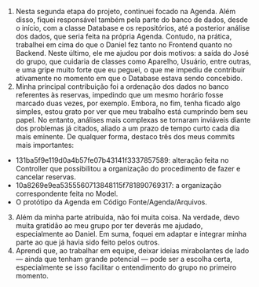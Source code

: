 1) Nesta segunda etapa do projeto, continuei focado na Agenda. Além disso, fiquei responsável também pela parte do banco de dados, desde o início, com a classe Database e os repositórios, até a posterior análise dos dados, que seria feita na própria Agenda. Contudo, na prática, trabalhei em cima do que o Daniel fez tanto no Frontend quanto no Backend. Neste último, ele me ajudou por dois motivos: a saída do José do grupo, que cuidaria de classes como Aparelho, Usuário, entre outras, e uma gripe muito forte que eu peguei, o que me impediu de contribuir ativamente no momento em que o Database estava sendo concebido.
2) Minha principal contribuição foi a ordenação dos dados no banco referentes às reservas, impedindo que um mesmo horário fosse marcado duas vezes, por exemplo. Embora, no fim, tenha ficado algo simples, estou grato por ver que meu trabalho está cumprindo bem seu papel. No entanto, análises mais complexas se tornaram inviáveis diante dos problemas já citados, aliado a um prazo de tempo curto cada dia mais eminente. De qualquer forma, destaco três dos meus commits mais importantes:
- 131ba5f9e119d0a4b57fe07b43141f3337857589: alteração feita no Controller que possibilitou a organização do procedimento de fazer e cancelar reservas.
- 10a8269e9ea5355560713848115f781890769317: a organização correspondente feita no Model.
- O protótipo da Agenda em Código Fonte/Agenda/Arquivos.
3) Além da minha parte atribuída, não foi muita coisa. Na verdade, devo muita gratidão ao meu grupo por ter deverás me ajudado, especialmente ao Daniel. Em suma, foquei em adaptar e integrar minha parte ao que já havia sido feito pelos outros.
4) Aprendi que, ao trabalhar em equipe, deixar ideias mirabolantes de lado — ainda que tenham grande potencial — pode ser a escolha certa, especialmente se isso facilitar o entendimento do grupo no primeiro momento.
